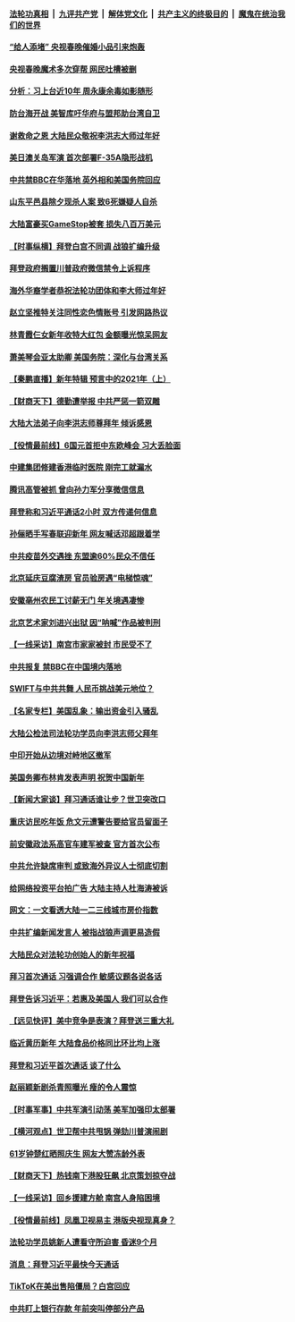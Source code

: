 

####  [法轮功真相](../../../../basic/blob/master/README.md?t=02121601) &nbsp;|&nbsp; [九评共产党](../../../../9ping.md/blob/master/README.md?t=02121601) &nbsp;|&nbsp; [解体党文化](../../../../jtdwh.md/blob/master/README.md?t=02121601)  &nbsp;|&nbsp; [共产主义的终极目的](../../../../gczydzjmd.md/blob/master/README.md?t=02121601) &nbsp;|&nbsp; [魔鬼在统治我们的世界](../../../../mgztzwmdsj.md/blob/master/README.md?t=02121601) 

#### [“给人添堵” 央视春晚催婚小品引来炮轰](../pages/nsc413/n12748366.md?t=02121601) 

#### [央视春晚魔术多次穿帮 网民吐槽被删](../pages/nsc413/n12748527.md?t=02121601) 

#### [分析：习上台近10年 周永康余毒如影随形](../pages/nsc413/n12748389.md?t=02121601) 

#### [防台海开战 美智库吁华府与盟邦助台湾自卫](../pages/nsc413/n12748528.md?t=02121601) 

#### [谢救命之恩 大陆民众敬祝李洪志大师过年好](../pages/nsc413/n12747295.md?t=02121601) 

#### [美日澳关岛军演 首次部署F-35A隐形战机](../pages/nsc413/n12746324.md?t=02121601) 

#### [中共禁BBC在华落地 英外相和美国务院回应](../pages/nsc413/n12747571.md?t=02121601) 


#### [山东平邑县除夕现杀人案 致6死嫌疑人自杀](../pages/nsc413/n12748317.md?t=02121601) 

#### [大陆富豪买GameStop被套 损失八百万美元](../pages/nsc413/n12748108.md?t=02121601) 

#### [【时事纵横】拜登白宫不同调 战狼扩编升级](../pages/nsc413/n12747774.md?t=02121601) 

#### [拜登政府搁置川普政府微信禁令上诉程序](../pages/nsc413/n12747747.md?t=02121601) 

#### [海外华裔学者恭祝法轮功团体和李大师过年好](../pages/nsc413/n12748024.md?t=02121601) 

#### [赵立坚推特关注同性恋色情账号 引发网路热议](../pages/nsc413/n12747740.md?t=02121601) 

#### [林青霞仨女新年收特大红包 金额曝光惊呆网友](../pages/nsc413/n12747753.md?t=02121601) 

#### [萧美琴会亚太助卿 美国务院：深化与台湾关系](../pages/nsc413/n12748068.md?t=02121601) 

#### [【秦鹏直播】新年特辑 预言中的2021年（上）](../pages/nsc413/n12747756.md?t=02121601) 

#### [【财商天下】德勤遭举报 中共严惩一箭双雕](../pages/nsc413/n12747340.md?t=02121601) 

#### [大陆大法弟子向李洪志师尊拜年 倾诉感恩](../pages/nsc413/n12747834.md?t=02121601) 

#### [【役情最前线】6国元首拒中东欧峰会 习大丢脸面](../pages/nsc413/n12747399.md?t=02121601) 

#### [中建集团修建香港临时医院 刚完工就漏水](../pages/nsc413/n12747594.md?t=02121601) 

#### [腾讯高管被抓 曾向孙力军分享微信信息](../pages/nsc413/n12747627.md?t=02121601) 

#### [拜登称和习近平通话2小时 双方传递何信息](../pages/nsc413/n12747615.md?t=02121601) 

#### [孙俪晒手写春联迎新年 网友喊话邓超跟着学](../pages/nsc413/n12747378.md?t=02121601) 

#### [中共疫苗外交遇挫 东盟逾60%民众不信任](../pages/nsc413/n12747410.md?t=02121601) 

#### [北京延庆豆腐渣房 官员验房遇“电梯惊魂”](../pages/nsc413/n12747231.md?t=02121601) 

#### [安徽亳州农民工讨薪无门 年关境遇凄惨](../pages/nsc413/n12747419.md?t=02121601) 

#### [北京艺术家刘进兴出狱 因“呐喊”作品被判刑](../pages/nsc413/n12747445.md?t=02121601) 

#### [【一线采访】南宫市家家被封 市民受不了](../pages/nsc413/n12747280.md?t=02121601) 

#### [中共报复 禁BBC在中国境内落地](../pages/nsc413/n12747361.md?t=02121601) 

#### [SWIFT与中共共舞 人民币挑战美元地位？](../pages/nsc413/n12747277.md?t=02121601) 

#### [【名家专栏】美国乱象：输出资金引入骚乱](../pages/nsc413/n12747173.md?t=02121601) 

#### [大陆公检法司法轮功学员向李洪志师父拜年](../pages/nsc413/n12746863.md?t=02121601) 

#### [中印开始从边境对峙地区撤军](../pages/nsc413/n12747222.md?t=02121601) 

#### [美国务卿布林肯发表声明 祝贺中国新年](../pages/nsc413/n12747266.md?t=02121601) 

#### [【新闻大家谈】拜习通话谁让步？世卫突改口](../pages/nsc413/n12747190.md?t=02121601) 

#### [重庆访民吃年饭 危文元遭警告要给官员留面子](../pages/nsc413/n12746403.md?t=02121601) 

#### [前安徽政法系高官车建军被查 官方首次公布](../pages/nsc413/n12746848.md?t=02121601) 

#### [中共允许缺席审判 或致海外异议人士彻底切割](../pages/nsc413/n12746809.md?t=02121601) 

#### [给网络投资平台拍广告 大陆主持人杜海涛被诉](../pages/nsc413/n12746814.md?t=02121601) 


#### [网文：一文看透大陆一二三线城市房价指数](../pages/nsc413/n12746308.md?t=02121601) 

#### [中共扩编新闻发言人 被指战狼声调更易造假](../pages/nsc413/n12746340.md?t=02121601) 

#### [大陆民众对法轮功创始人的新年祝福](../pages/nsc413/n12745952.md?t=02121601) 

#### [拜习首次通话 习强调合作 敏感议题各说各话](../pages/nsc413/n12746603.md?t=02121601) 

#### [拜登告诉习近平：若惠及美国人 我们可以合作](../pages/nsc413/n12746486.md?t=02121601) 

#### [【远见快评】美中竞争是表演？拜登送三重大礼](../pages/nsc413/n12746100.md?t=02121601) 

#### [临近黄历新年 大陆食品价格同比环比均上涨](../pages/nsc413/n12746085.md?t=02121601) 

#### [拜登和习近平首次通话 谈了什么](../pages/nsc413/n12746106.md?t=02121601) 

#### [赵丽颖新剧杀青照曝光 瘦的令人震惊](../pages/nsc413/n12745615.md?t=02121601) 

#### [【时事军事】中共军演引动荡 美军加强印太部署](../pages/nsc413/n12743472.md?t=02121601) 

#### [【横河观点】世卫帮中共甩锅 弹劾川普演闹剧](../pages/nsc413/n12746090.md?t=02121601) 

#### [61岁钟楚红晒照庆生 网友大赞冻龄外表](../pages/nsc413/n12745837.md?t=02121601) 

#### [【财商天下】热钱南下港股狂飙 北京策划掠夺战](../pages/nsc413/n12745531.md?t=02121601) 

#### [【一线采访】回乡援建方舱 南宫人身陷困境](../pages/nsc413/n12745906.md?t=02121601) 

#### [【役情最前线】凤凰卫视易主 港版央视现真身？](../pages/nsc413/n12745596.md?t=02121601) 

#### [法轮功学员姚新人遭看守所迫害 昏迷9个月](../pages/nsc413/n12745688.md?t=02121601) 

#### [消息：拜登习近平最快今天通话](../pages/nsc413/n12745874.md?t=02121601) 

#### [TikToK在美出售陷僵局？白宫回应](../pages/nsc413/n12745791.md?t=02121601) 

#### [中共盯上银行存款 年前突叫停部分产品](../pages/nsc413/n12745445.md?t=02121601) 

